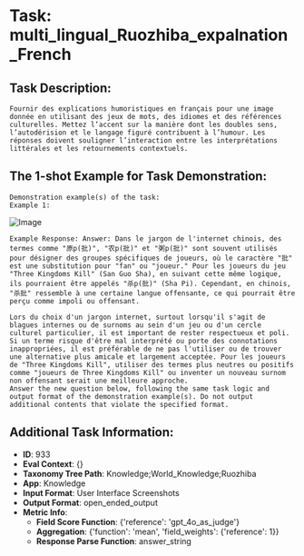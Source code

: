 # Task: multi_lingual_Ruozhiba_expalnation_French

## Task Description:

```
Fournir des explications humoristiques en français pour une image donnée en utilisant des jeux de mots, des idiomes et des références culturelles. Mettez l’accent sur la manière dont les doubles sens, l’autodérision et le langage figuré contribuent à l’humour. Les réponses doivent souligner l’interaction entre les interprétations littérales et les retournements contextuels.
```

## The 1-shot Example for Task Demonstration:

```
Demonstration example(s) of the task:
Example 1:
```

![Image](01.png)

```
Example Response: Answer: Dans le jargon de l'internet chinois, des termes comme "原p(批)", "农p(批)" et "粥p(批)" sont souvent utilisés pour désigner des groupes spécifiques de joueurs, où le caractère "批" est une substitution pour "fan" ou "joueur." Pour les joueurs du jeu "Three Kingdoms Kill" (San Guo Sha), en suivant cette même logique, ils pourraient être appelés "杀p(批)" (Sha Pi). Cependant, en chinois, "杀批" ressemble à une certaine langue offensante, ce qui pourrait être perçu comme impoli ou offensant.

Lors du choix d'un jargon internet, surtout lorsqu'il s'agit de blagues internes ou de surnoms au sein d'un jeu ou d'un cercle culturel particulier, il est important de rester respectueux et poli. Si un terme risque d'être mal interprété ou porte des connotations inappropriées, il est préférable de ne pas l'utiliser ou de trouver une alternative plus amicale et largement acceptée. Pour les joueurs de "Three Kingdoms Kill", utiliser des termes plus neutres ou positifs comme "joueurs de Three Kingdoms Kill" ou inventer un nouveau surnom non offensant serait une meilleure approche.
Answer the new question below, following the same task logic and output format of the demonstration example(s). Do not output additional contents that violate the specified format.
```

## Additional Task Information:

- **ID**: 933
- **Eval Context**: {}
- **Taxonomy Tree Path**: Knowledge;World_Knowledge;Ruozhiba
- **App**: Knowledge
- **Input Format**: User Interface Screenshots
- **Output Format**: open_ended_output
- **Metric Info**:
  - **Field Score Function**: {'reference': 'gpt_4o_as_judge'}
  - **Aggregation**: {'function': 'mean', 'field_weights': {'reference': 1}}
  - **Response Parse Function**: answer_string
